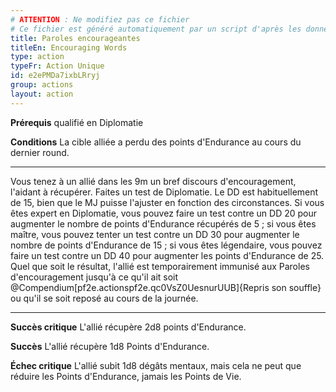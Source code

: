 ```yaml
---
# ATTENTION : Ne modifiez pas ce fichier
# Ce fichier est généré automatiquement par un script d'après les données du module Foundry VTT officiel et de sa traduction
title: Paroles encourageantes
titleEn: Encouraging Words
type: action
typeFr: Action Unique
id: e2ePMDa7ixbLRryj
group: actions
layout: action
---
```

<p><strong>Prérequis</strong> qualifié en Diplomatie</p><p><strong>Conditions</strong> La cible alliée a perdu des points d'Endurance au cours du dernier round.</p><hr /><p>Vous tenez à un allié dans les 9m un bref discours d'encouragement, l'aidant à récupérer. Faites un test de Diplomatie. Le DD est habituellement de 15, bien que le MJ puisse l'ajuster en fonction des circonstances. Si vous êtes expert en Diplomatie, vous pouvez faire un test contre un DD 20 pour augmenter le nombre de points d'Endurance récupérés de 5 ; si vous êtes maître, vous pouvez tenter un test contre un DD 30 pour augmenter le nombre de points d'Endurance de 15 ; si vous êtes légendaire, vous pouvez faire un test contre un DD 40 pour augmenter les points d'Endurance de 25. Quel que soit le résultat, l'allié est temporairement immunisé aux Paroles d'encouragement jusqu'à ce qu'il ait soit @Compendium[pf2e.actionspf2e.qc0VsZ0UesnurUUB]{Repris son souffle} ou qu'il se soit reposé au cours de la journée.</p> <hr><p><strong>Succès critique</strong> L'allié récupère <a class="inline-roll roll" title="2d8" data-mode="roll" data-flavor="" data-formula="2d8">2d8 points d'Endurance</a>.</p><p><strong>Succès</strong> L'allié récupère <a class="inline-roll roll" title="1d8" data-mode="roll" data-flavor="" data-formula="1d8">1d8</a> Points d'Endurance.</p><p><strong>Échec critique</strong> L'allié subit <a class="inline-roll roll" title="mental" data-mode="roll" data-flavor="mental" data-formula="1d8">1d8</a> dégâts mentaux, mais cela ne peut que réduire les Points d'Endurance, jamais les Points de Vie.</p>
